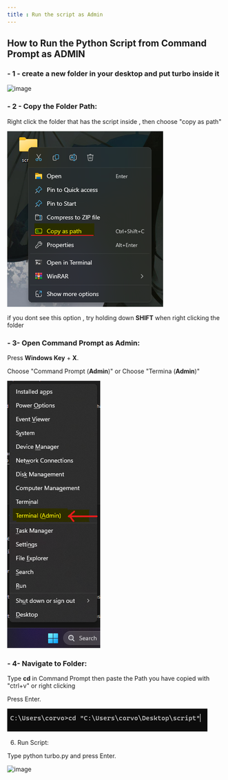 ```yaml
---
title : Run the script as Admin
---
```


  

  

## How to Run the Python Script from Command Prompt as **ADMIN**

  

  

### - 1 - create a new folder in your desktop and put turbo inside it

  

  

![image](https://i.ibb.co/gJrcMxT/image.png)

  

  

### - 2 - Copy the Folder Path:

  

Right click the folder that has the script inside , then choose "copy as path"

  

![image](copyaspath.png)

  

if you dont see this option , try holding down **SHIFT** when right clicking the folder

  

  

### - 3- Open Command Prompt as Admin:

  

Press **Windows Key** + **X**.

  

Choose "Command Prompt (**Admin**)" or Choose "Termina (**Admin**)"

  

![image](terminaladmin.png)

  

  

### - 4- Navigate to Folder:

  

  

Type **cd** in Command Prompt then paste the Path you have copied with "ctrl+v" or right clicking

  

Press Enter.

  

![image](cdandpath.png)

  

  

6. Run Script:

Type python turbo.py and press Enter.

  

![image](https://i.ibb.co/zrbPg95/image.png)
